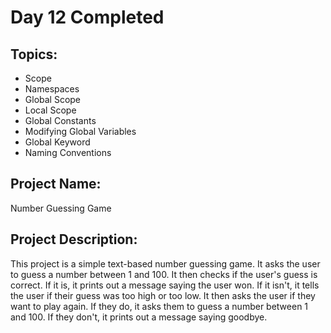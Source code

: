 # Day 12 Completed
## Topics:
- Scope
- Namespaces
- Global Scope
- Local Scope
- Global Constants
- Modifying Global Variables
- Global Keyword
- Naming Conventions

## Project Name:
Number Guessing Game

## Project Description:
This project is a simple text-based number guessing game. It asks the user to guess a number between 1 and 100. It then checks if the user's guess is correct. If it is, it prints out a message saying the user won. If it isn't, it tells the user if their guess was too high or too low. It then asks the user if they want to play again. If they do, it asks them to guess a number between 1 and 100. If they don't, it prints out a message saying goodbye.